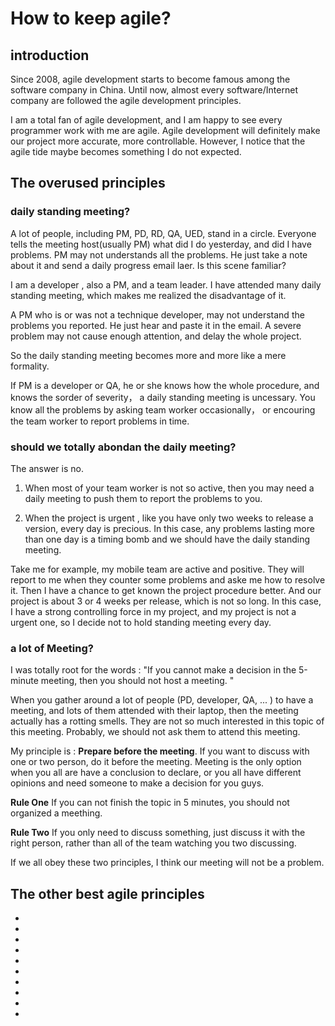 # How to keep agile?

## introduction
Since 2008, agile development starts to become famous among the software company in China. Until now, almost every software/Internet company are followed the agile development principles. 

I am a total fan of agile development, and I am happy to see every programmer work with me are agile. Agile development will definitely make our project more accurate, more controllable. However, I notice that the agile tide maybe becomes something I do not expected.

## The overused principles

### daily standing meeting?

A lot of people, including PM, PD, RD, QA, UED, stand in a circle. Everyone tells the meeting host(usually PM) what did I do yesterday, and did I have problems. PM may not understands all the problems. He just take a note about it and send a daily progress email laer. Is this scene familiar?

I am a developer , also a PM, and a team leader. I have attended many daily standing meeting, which makes me realized the disadvantage of it.

A PM who is or was not a technique developer, may not understand the problems you reported. He just hear and paste it in the email. A severe problem may not cause enough attention, and delay the whole project.

So the daily standing meeting becomes more and more like a mere formality. 

If PM is a developer or QA, he or she knows how the whole procedure, and knows the sorder of severity， a daily standing meeting is uncessary. You know all the problems by asking team worker occasionally， or encouring the team worker to report problems in time. 


### should we totally abondan the daily meeting?

The answer is no.  

1. When most of your team worker is not so active, then you may need a daily meeting to push them to report the problems to you. 

2. When the project is urgent , like you have only two weeks to release a version, every day is precious. In this case, any problems lasting more than one day is a timing bomb and we should have the daily standing meeting. 


Take me for example, my mobile team are active and positive. They will report to me when they counter some problems and aske me how to resolve it. Then I have a chance to get known the project procedure better. And our project is about 3 or 4 weeks per release, which is not so long. In this case, I have a strong controlling force in my project, and my project is not a urgent one, so I decide not to hold standing meeting every day.



### a lot of Meeting?
I was totally root for the words : "If you cannot make a decision in the 5-minute meeting, then you should not host a meeting. "

When you gather around a lot of people (PD, developer, QA, ... ) to have a meeting, and lots of them attended with their laptop, then the meeting actually has a rotting smells.  They are not so much interested in this topic of this meeting. Probably, we should not ask them to attend this meeting. 

My principle is : **Prepare before the meeting**. If you want to discuss with one or two person, do it before the meeting. Meeting is the only option when you all are have a conclusion to declare, or you all have different opinions and need someone to make a decision for you guys. 
 
**Rule One**
If you can not finish the topic in 5 minutes, you should not organized a meething. 

**Rule Two**
If you only need to discuss something, just discuss it with the right person, rather than all of the team watching you two discussing.

If we all obey these two principles, I think our meeting will not be a problem.



## The other best agile principles
 * 
 * 
 * 
 * 
 * 
 * 
 * 
 * 
 * 
 * 








